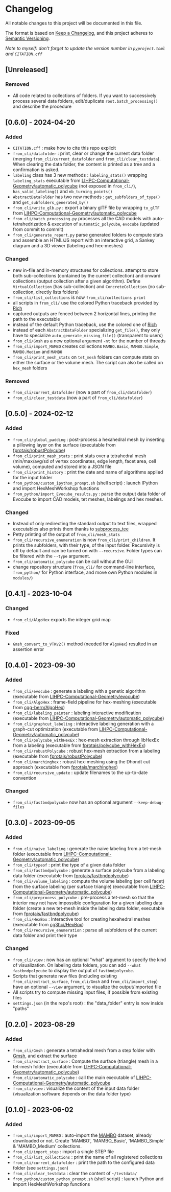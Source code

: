 # Changelog

All notable changes to this project will be documented in this file.

The format is based on [Keep a Changelog](https://keepachangelog.com/en/1.1.0/),
and this project adheres to [Semantic Versioning](https://semver.org/spec/v2.0.0.html).

*Note to myself: don't forget to update the version number in `pyproject.toml` and `CITATION.cff`*

## [Unreleased]

### Removed

- All code related to collections of folders. If you want to successively process several data folders, edit/duplicate `root.batch_processing()` and describe the procedure

## [0.6.0] - 2024-04-20

### Added

- `CITATION.cff` : make how to cite this repo explicit
- `from_cli/datafolder` : print, clear or change the current data folder (merging `from_cli/current_datafolder` and `from_cli/clear_testdata`). When clearing the data folder, the content is printed as a tree and a confirmation is asked.
- `labeling` class has 3 new methods : `labeling_stats()` wrapping `labeling_stats` executable from [LIHPC-Computational-Geometry/automatic_polycube](https://github.com/LIHPC-Computational-Geometry/automatic_polycube) (not exposed in `from_cli/`), `has_valid_labeling()` and `nb_turning_points()`
- `AbstractDataFolder` has two new methods : `get_subfolders_of_type()` and `get_subfolders_generated_by()`
- `from_cli/write_glb.py` : export a binary glTF file by wrapping `to_glTF` from [LIHPC-Computational-Geometry/automatic_polycube](https://github.com/LIHPC-Computational-Geometry/automatic_polycube)
- `from_cli/batch_processing.py` processes all the CAD models with auto-tetrahedrization & execution of `automatic_polycube`, `evocube` (updated from commit to commit)
- `from_cli/generate_report.py` parse generated folders to compute stats and assemble an HTML/JS report with an interactive grid, a Sankey diagram and a 3D viewer (labeling and hex-meshes)

### Changed

- new in-file and in-memory structures for collections. attempt to store both sub-collections (contained by the current collection) and onward collections (output collection after a given algorithm). Define `VirtualCollection` (has sub-collection) and `ConcreteCollection` (no sub-collection, directly lists folders)
- `from_cli/list_collections` is now `from_cli/collections print`
- all scripts in `from_cli/` use the colored Python traceback provided by [Rich](https://rich.readthedocs.io/en/latest/traceback.html)
- captured outputs are fenced between 2 horizontal lines, printing the path to the executable
- instead of the default Python traceback, use the colored one of [Rich](https://github.com/Textualize/rich)
- instead of each `AbstractDataFolder` specializing `get_file()`, they only have to specialize `auto_generate_missing_file()` (transparent to users)
- `from_cli/Gmsh` as a new optional argument `-nt` for the number of threads
- `from_cli/import_MAMBO` creates collections `MAMBO.Basic`, `MAMBO.Simple`, `MAMBO.Medium` and `MAMBO`
- `from_cli/print_mesh_stats` on `tet_mesh` folders can compute stats on either the surface or the volume mesh. The script can also be called on `hex_mesh` folders

### Removed

- `from_cli/current_datafolder` (now a part of `from_cli/datafolder`)
- `from_cli/clear_testdata` (now a part of `from_cli/datafolder`)

## [0.5.0] - 2024-02-12

### Added

- `from_cli/global_padding` : post-process a hexahedral mesh by inserting a pillowing layer on the surface (executable from [fprotais/robustPolycube](https://github.com/fprotais/robustPolycube))
- `from_cli/print_mesh_stats` : print stats over a tetrahedral mesh (min/max/avg/sd of vertex coordinates, edge length, facet area, cell volume), computed and stored into a JSON file
- `from_cli/print_history` : print the date and name of algorithms applied for the input folder
- `from_python/custom_ipython_prompt.sh` (shell script) : launch IPython and import HexMeshWorkshop functions
- `from_python/import_Evocube_results.py` : parse the output data folder of Evocube to import CAD models, tet meshes, labelings and hex meshes.

### Changed

- Instead of only redirecting the standard output to text files, wrapped executables also prints them thanks to [subprocess_tee](https://github.com/pycontribs/subprocess-tee)
- Petty printing of the output of `from_cli/mesh_stats`
- `from_cli/recursive_enumeration` is now `from_cli/print_children`. It prints the subfolders, with their type, of the input folder. Recursivity is off by default and can be turned on with `--recursive`. Folder types can be filtered with the `--type` argument.
- `from_cli/automatic_polycube` can be call without the GUI
- change repository structure (`from_cli/` for command-line interface, `from_python/` for Python interface, and move own Python modules in `modules/`)

## [0.4.1] - 2023-10-04

### Changed

- `from_cli/AlgoHex` exports the integer grid map

### Fixed

- `Gmsh_convert_to_VTKv2()` method (needed for `AlgoHex`) resulted in an assertion error

## [0.4.0] - 2023-09-30

### Added

- `from_cli/evocube` : generate a labeling with a genetic algorithm (executable from [LIHPC-Computational-Geometry/evocube](https://github.com/LIHPC-Computational-Geometry/evocube))
- `from_cli/AlgoHex` : frame-field pipeline for hex-meshing (executable from [cgg-bern/AlgoHex](https://github.com/cgg-bern/AlgoHex))
- `from_cli/labeling_painter` : labeling interactive modification (executable from [LIHPC-Computational-Geometry/automatic_polycube](https://github.com/LIHPC-Computational-Geometry/automatic_polycube))
- `from_cli/graphcut_labeling` : interactive labeling generation with a graph-cut optimization (executable from [LIHPC-Computational-Geometry/automatic_polycube](https://github.com/LIHPC-Computational-Geometry/automatic_polycube))
- `from_cli/polycube_withHexEx` : hex-mesh extraction through libHexEx from a labeling (executable from [fprotais/polycube_withHexEx](https://github.com/fprotais/polycube_withHexEx))
- `from_cli/robustPolycube` : robust hex-mesh extraction from a labeling (executable from [fprotais/robustPolycube](https://github.com/fprotais/robustPolycube))
- `from_cli/marchinghex` : robust hex-meshing using the Dhondt cut approach (executable from [fprotais/marchinghex](https://github.com/fprotais/marchinghex))
- `from_cli/recursive_update` : update filenames to the up-to-date convention

### Changed

- `from_cli/fastbndpolycube` now has an optional argument `--keep-debug-files`

## [0.3.0] - 2023-09-05

### Added

- `from_cli/naive_labeling` : generate the naive labeling from a tet-mesh folder (executable from [LIHPC-Computational-Geometry/automatic_polycube](https://github.com/LIHPC-Computational-Geometry/automatic_polycube))
- `from_cli/typeof` : print the type of a given data folder
- `from_cli/fastbndpolycube` : generate a surface polycube from a labeling data folder (executable from [fprotais/fastbndpolycube](https://github.com/fprotais/fastbndpolycube))
- `from_cli/volume_labeling` : compute the volume labeling (per cell facet) from the surface labeling (per surface triangle) (executable from [LIHPC-Computational-Geometry/automatic_polycube](https://github.com/LIHPC-Computational-Geometry/automatic_polycube))
- `from_cli/preprocess_polycube` : pre-process a tet-mesh so that the interior may not have impossible configuration for a given labeling data folder (create a new tet-mesh inside the labeling data folder, executable from [fprotais/fastbndpolycube](https://github.com/fprotais/fastbndpolycube))
- `from_cli/HexBox` : Interactive tool for creating hexahedral meshes (executable from [cg3hci/HexBox](https://github.com/cg3hci/HexBox))
- `from_cli/recursive_enumeration` : parse all subfolders of the current data folder and print their type

### Changed

- `from_cli/view` : now has an optional "what" argument to specify the kind of visualization. On labeling data folders, you can add `--what fastbndpolycube` to display the output of `fastbndpolycube`.
- Scripts that generate new files (including existing `from_cli/extract_surface`, `from_cli/Gmsh` and `from_cli/import_step`) have an optional `--view` argument, to visualize the output/imported file
- All scripts try to compute missing input files, if possible from existing files
- `settings.json` (in the repo's root) : the "data_folder" entry is now inside "paths"

## [0.2.0] - 2023-08-29

### Added

- `from_cli/Gmsh` : generate a tetrahedral mesh from a step folder with [Gmsh](https://gmsh.info/), and extract the surface
- `from_cli/extract_surface` : Compute the surface (triangle) mesh in a tet-mesh folder (executable from [LIHPC-Computational-Geometry/automatic_polycube](https://github.com/LIHPC-Computational-Geometry/automatic_polycube))
- `from_cli/automatic_polycube` : call the main executable of [LIHPC-Computational-Geometry/automatic_polycube](https://github.com/LIHPC-Computational-Geometry/automatic_polycube)
- `from_cli/view` : visualize the content of the input data folder (visualization software depends on the data folder type)

## [0.1.0] - 2023-06-02

### Added

- `from_cli/import_MAMBO` : auto-import the [MAMBO](https://gitlab.com/franck.ledoux/mambo) dataset, already downloaded or not. Create 'MAMBO', 'MAMBO_Basic', 'MAMBO_Simple' & 'MAMBO_Medium' collections.
- `from_cli/import_step` : import a single STEP file
- `from_cli/list_collections` : print the name of all registered collections
- `from_cli/current_datafolder` : print the path to the configured data folder (see `settings.json`)
- `from_cli/clear_testdata` : clear the content of `~/testdata/`
- `from_python/custom_python_prompt.sh` (shell script) : launch Python and import HexMeshWorkshop functions
